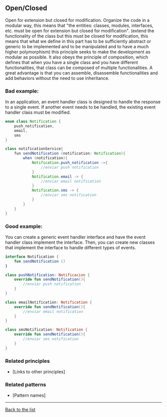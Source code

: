 ## Open/Closed

Open for extension but closed for modification. Organize the code in a modular way, this means that "the entities: classes, modules, interfaces, etc. must be open for extension but closed for modification". (extend the functionality of the class but this must be closed for modification, this means that what we define in this part has to be sufficiently abstract or generic to be implemented and to be manipulated and to have a much higher polymorphism) this principle seeks to make the development as modular as possible. It also obeys the principle of composition, which defines that when you have a single class and you have different functionalities, that class can be composed of multiple functionalities. A great advantage is that you can assemble, disassemble functionalities and add behaviors without the need to use inheritance.

### Bad example:

In an application, an event handler class is designed to handle the response to a single event. If another event needs to be handled, the existing event handler class must be modified.

```Java
enum class Notification {
    push_notification,
    email,
    sms
}

class notificationService{
    fun sendNotification (notification: Notification){
        when (notification){
            Notification.push_notification ->{
                //enviar push notification
            }
            Notification.email -> {
                //enviar email notification
            }
            Notification.sms -> {
                //enviar sms notification
            }
        }
    }
}
```

### Good example:

You can create a generic event handler interface and have the event handler class implement the interface. Then, you can create new classes that implement the interface to handle different types of events.

```Kotlin
interface Notification {
    fun sendNotification ()
}

class pushNotification: Notificacion {
    override fun sendNotification(){
        //enviar push notification
    }
}

class emailNotification: Notification {
    override fun sendNotification(){
        //enviar email notification
    }
}

class smsNotification: Notification {
    override fun sendNotification(){
        //enviar sms notification
    }
}
```

### Related principles

- [Links to other principles] 

### Related patterns

- [Pattern names]

---
[Back to the list](./README.md)